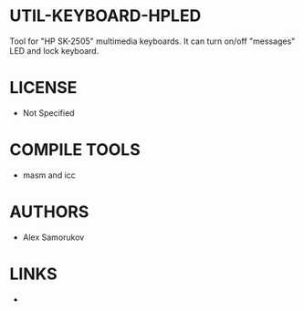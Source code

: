 UTIL-KEYBOARD-HPLED
===================

Tool for "HP SK-2505" multimedia keyboards. It can turn on/off "messages" LED and lock keyboard.

LICENSE
===============
* Not Specified

COMPILE TOOLS
===============
* masm and icc

AUTHORS
===============
* Alex Samorukov

LINKS
===============
* 
